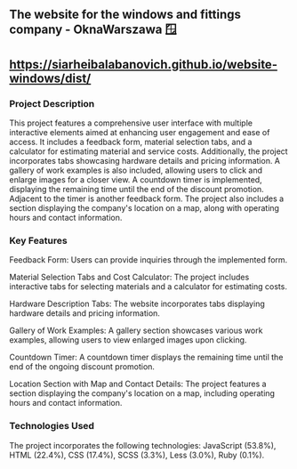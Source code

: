 ## The website for the windows and fittings company - OknaWarszawa 🪟

## https://siarheibalabanovich.github.io/website-windows/dist/

### Project Description
This project features a comprehensive user interface with multiple interactive elements aimed at enhancing user engagement and ease of access. It includes a feedback form, material selection tabs, and a calculator for estimating material and service costs. Additionally, the project incorporates tabs showcasing hardware details and pricing information. A gallery of work examples is also included, allowing users to click and enlarge images for a closer view. A countdown timer is implemented, displaying the remaining time until the end of the discount promotion. Adjacent to the timer is another feedback form. The project also includes a section displaying the company's location on a map, along with operating hours and contact information.

### Key Features
Feedback Form: Users can provide inquiries through the implemented form.

Material Selection Tabs and Cost Calculator: The project includes interactive tabs for selecting materials and a calculator for estimating costs.

Hardware Description Tabs: The website incorporates tabs displaying hardware details and pricing information.

Gallery of Work Examples: A gallery section showcases various work examples, allowing users to view enlarged images upon clicking.

Countdown Timer: A countdown timer displays the remaining time until the end of the ongoing discount promotion.

Location Section with Map and Contact Details: The project features a section displaying the company's location on a map, including operating hours and contact information.

### Technologies Used
The project incorporates the following technologies: JavaScript (53.8%), HTML (22.4%), CSS (17.4%), SCSS (3.3%), Less (3.0%), Ruby (0.1%).
